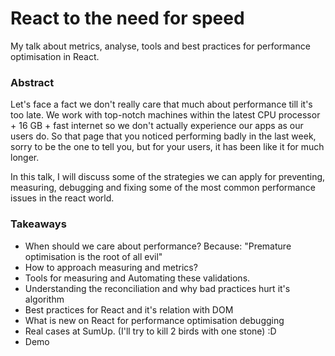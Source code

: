 # React to the need for speed
My talk about metrics, analyse, tools and best practices for performance optimisation in React.

### Abstract

Let's face a fact we don't really care that much about performance till it's too late. We work with top-notch machines within the latest CPU processor + 16 GB + fast internet so we don't actually experience our apps as our users do. So that page that you noticed performing badly in the last week, sorry to be the one to tell you, but for your users, it has been like it for much longer.

In this talk, I will discuss some of the strategies we can apply for preventing, measuring, debugging and fixing some of the most common performance issues in the react world.

### Takeaways

- When should we care about performance? Because: "Premature optimisation is the root of all evil"
- How to approach measuring and metrics?
- Tools for measuring and Automating these validations.
- Understanding the reconciliation and why bad practices hurt it's algorithm
- Best practices for React and it's relation with DOM
- What is new on React for performance optimisation debugging
- Real cases at SumUp. (I'll try to kill 2 birds with one stone) :D
- Demo
